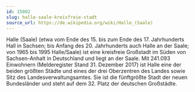 ```yaml
---
id: 15002
slug: halle-saale-kreisfreie-stadt
source_url: https://de.wikipedia.org/wiki/Halle_(Saale)
---
```


Halle (Saale) (etwa vom Ende des 15. bis zum Ende des 17. Jahrhunderts Hall in Sachsen; bis Anfang des 20. Jahrhunderts auch Halle an der Saale; von 1965 bis 1995 Halle/Saale) ist eine kreisfreie Großstadt im Süden von Sachsen-Anhalt in Deutschland und liegt an der Saale. Mit 241.093 Einwohnern (Melderegister Stand 31. Dezember 2017) ist Halle eine der beiden größten Städte und eines der drei Oberzentren des Landes sowie Sitz des Landesverwaltungsamtes. Sie ist die fünftgrößte Stadt der neuen Bundesländer und steht auf dem 32. Platz der deutschen Großstädte.
